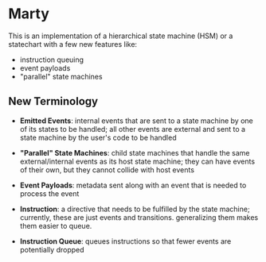 # Marty
This is an implementation of a hierarchical state machine (HSM) or a statechart with a few new features like:
- instruction queuing
- event payloads
- "parallel" state machines

## New Terminology
- **Emitted Events**: internal events that are sent to a state machine by one of its states to be handled; all other events are external and sent to a state machine by the user's code to be handled

- **"Parallel" State Machines**: child state machines that handle the same external/internal events as its host state machine; they can have events of their own, but they cannot collide with host events

- **Event Payloads**: metadata sent along with an event that is needed to process the event

- **Instruction**: a directive that needs to be fulfilled by the state machine; currently, these are just events and transitions. generalizing them makes them easier to queue.

- **Instruction Queue**: queues instructions so that fewer events are potentially dropped
